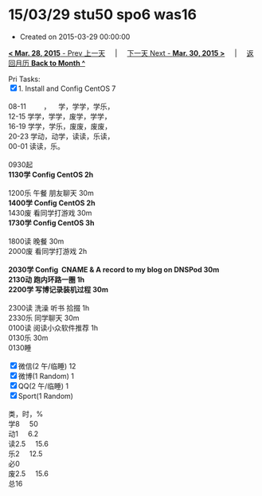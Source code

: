 # 15/03/29 stu50 spo6 was16

- Created on 2015-03-29 00:00:00

[**< Mar. 28, 2015** - Prev 上一天](_archived/lifelogs/2015/03/d28.md) &nbsp; &nbsp; | &nbsp; &nbsp; [下一天 Next - **Mar. 30, 2015 >**](_archived/lifelogs/2015/03/d30.md) &nbsp; &nbsp; |  &nbsp; &nbsp; [返回月历 **Back to Month ^**](_archived/lifelogs/2015/03/index.md)
<br/><div>Pri Tasks:<br clear="none"/><input type="checkbox" checked="true" />1. Install and Config CentOS 7</div><div><div><br clear="none"/></div>08-11         ，    学，学学，学乐，<br clear="none"/>12-15 学学，学学，废学，学学，<br clear="none"/>16-19 学学，学乐，废废，废废，<br clear="none"/>20-23 学动，动学，读读，乐读，</div><div><div>00-01 读读，乐。</div><div><br clear="none"/></div>0930起<br clear="none"/><strong>1130学 Config CentOS 2h</strong></div><div><br clear="none"/></div><div>1200乐 午餐 朋友聊天 30m<br clear="none"/><strong>1400学 Config CentOS 2h</strong><br clear="none"/></div><div>1430废 看同学打游戏 30m<br clear="none"/><div><strong>1730学 Config CentOS 3h</strong></div><div><br clear="none"/></div>1800读 晚餐 30m</div><div>2000废 看同学打游戏 2h<br clear="none"/></div><div><strong><br clear="none"/></strong></div><div><strong>2030学 Config  CNAM</strong><strong>E & A record to my blog on DNSPod 30m</strong></div><div><div><strong>2130动 跑内环路一圈 1h</strong></div><div><strong>2200学 写博记录装机过程 30m</strong></div><div><br clear="none"/></div>2300读 洗澡 听书 拾掇 1h<br/></div><div>2330乐 同学聊天 30m</div><div>0100读 阅读小众软件推荐 1h</div><div>0130乐 30m</div><div>0130睡</div><div><br clear="none"/><input type="checkbox" checked="true" />微信(2 午/临睡) 12<br clear="none"/><input type="checkbox" checked="true" />微博(1 Random) 1</div><div><input type="checkbox" checked="true" />QQ(2 午/临睡) 1</div><div><input type="checkbox" checked="true" />Sport(1 Random) <br clear="none"/><div><br clear="none"/></div>类，时，%<br clear="none"/>学8     50<br clear="none"/>动1     6.2<br clear="none"/>读2.5     15.6<br clear="none"/>乐2     12.5<br clear="none"/>必0<br clear="none"/>废2.5     15.6<br clear="none"/>总16</div>
